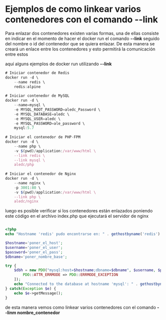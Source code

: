 # Ejemplos de como linkear varios contenedores con el comando --link

Para enlazar dos contenedores existen varias formas, una de ellas consiste en indicar en el momento de hacer el docker run el comando __--link__ seguido del nombre o id del contenedor que se quiera enlazar.
De esta manera se creará un enlace entre los contenedores y esto permitirá la comunicación entre estos

aquí alguns ejemplos de docker run utilizando __--link__



```js
# Iniciar contenedor de Redis
docker run -d \
    --name redis \
    redis:alpine
 
# Iniciar contenedor de MySQL
docker run -d \
    --name=mysql \
    -e MYSQL_ROOT_PASSWORD=aledc_Password \
    -e MYSQL_DATABASE=aledc \
    -e MYSQL_USER=aledc \
    -e MYSQL_PASSWORD=ale_password \
    mysql:5.7
 
# Iniciar el contenedor de PHP-FPM
docker run -d \
    --name php \
    -v $(pwd)/application:/var/www/html \
    --link redis \
    --link mysql \
    aledc/php
 
# Iniciar el contenedor de Nginx
docker run -d \
    --name nginx \
    -p 3001:80 \
    -v $(pwd)/application:/var/www/html \
    --link php \
    aledc/nginx
```

luego es posible verificar si los contenedores están enlazados poniendo este código en el archivo index.php que ejecutará el servidor de nginx

```php

<?php
echo "Hostname 'redis' pudo encontrarse en: " . gethostbyname('redis')."\n";

$hostname='poner_el_host';
$username='poner_el_user';
$password='poner_el_pass';
$dbname='poner_nombre_base';

try {
    $dbh = new PDO("mysql:host=$hostname;dbname=$dbname", $username, $password, [
        PDO::ATTR_ERRMODE => PDO::ERRMODE_EXCEPTION
    ]);
    echo "Connected to the database at hostname 'mysql': " . gethostbyname('mysql') . "\n";
} catch(Exception $e) {
    echo $e->getMessage();
}
```

de esta manera vemos como linkear varios contenedores con el comando __--linm nombre_contenedor__
